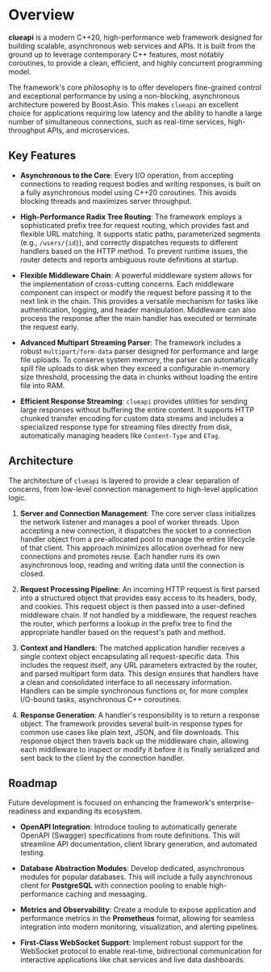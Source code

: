 # Overview

**clueapi** is a modern C++20, high-performance web framework designed for building scalable, asynchronous web services and APIs. It is built from the ground up to leverage contemporary C++ features, most notably coroutines, to provide a clean, efficient, and highly concurrent programming model.

The framework's core philosophy is to offer developers fine-grained control and exceptional performance by using a non-blocking, asynchronous architecture powered by Boost.Asio. This makes `clueapi` an excellent choice for applications requiring low latency and the ability to handle a large number of simultaneous connections, such as real-time services, high-throughput APIs, and microservices.

## Key Features

* **Asynchronous to the Core**: Every I/O operation, from accepting connections to reading request bodies and writing responses, is built on a fully asynchronous model using C++20 coroutines. This avoids blocking threads and maximizes server throughput.

* **High-Performance Radix Tree Routing**: The framework employs a sophisticated prefix tree for request routing, which provides fast and flexible URL matching. It supports static paths, parameterized segments (e.g., `/users/{id}`), and correctly dispatches requests to different handlers based on the HTTP method. To prevent runtime issues, the router detects and reports ambiguous route definitions at startup.

* **Flexible Middleware Chain**: A powerful middleware system allows for the implementation of cross-cutting concerns. Each middleware component can inspect or modify the request before passing it to the next link in the chain. This provides a versatile mechanism for tasks like authentication, logging, and header manipulation. Middleware can also process the response after the main handler has executed or terminate the request early.

* **Advanced Multipart Streaming Parser**: The framework includes a robust `multipart/form-data` parser designed for performance and large file uploads. To conserve system memory, the parser can automatically spill file uploads to disk when they exceed a configurable in-memory size threshold, processing the data in chunks without loading the entire file into RAM.

* **Efficient Response Streaming**: `clueapi` provides utilities for sending large responses without buffering the entire content. It supports HTTP chunked transfer encoding for custom data streams and includes a specialized response type for streaming files directly from disk, automatically managing headers like `Content-Type` and `ETag`.

## Architecture

The architecture of `clueapi` is layered to provide a clear separation of concerns, from low-level connection management to high-level application logic.

1.  **Server and Connection Management**: The core server class initializes the network listener and manages a pool of worker threads. Upon accepting a new connection, it dispatches the socket to a connection handler object from a pre-allocated pool to manage the entire lifecycle of that client. This approach minimizes allocation overhead for new connections and promotes reuse. Each handler runs its own asynchronous loop, reading and writing data until the connection is closed.

2.  **Request Processing Pipeline**: An incoming HTTP request is first parsed into a structured object that provides easy access to its headers, body, and cookies. This request object is then passed into a user-defined middleware chain. If not handled by a middleware, the request reaches the router, which performs a lookup in the prefix tree to find the appropriate handler based on the request's path and method.

3.  **Context and Handlers**: The matched application handler receives a single context object encapsulating all request-specific data. This includes the request itself, any URL parameters extracted by the router, and parsed multipart form data. This design ensures that handlers have a clean and consolidated interface to all necessary information. Handlers can be simple synchronous functions or, for more complex I/O-bound tasks, asynchronous C++ coroutines.

4.  **Response Generation**: A handler's responsibility is to return a response object. The framework provides several built-in response types for common use cases like plain text, JSON, and file downloads. This response object then travels back up the middleware chain, allowing each middleware to inspect or modify it before it is finally serialized and sent back to the client by the connection handler.

## Roadmap

Future development is focused on enhancing the framework's enterprise-readiness and expanding its ecosystem.

* **OpenAPI Integration**: Introduce tooling to automatically generate OpenAPI (Swagger) specifications from route definitions. This will streamline API documentation, client library generation, and automated testing.

* **Database Abstraction Modules**: Develop dedicated, asynchronous modules for popular databases. This will include a fully asynchronous client for **PostgreSQL** with connection pooling to enable high-performance caching and messaging.

* **Metrics and Observability**: Create a module to expose application and performance metrics in the **Prometheus** format, allowing for seamless integration into modern monitoring, visualization, and alerting pipelines.

* **First-Class WebSocket Support**: Implement robust support for the WebSocket protocol to enable real-time, bidirectional communication for interactive applications like chat services and live data dashboards.